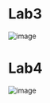 Lab3
=
![image](https://user-images.githubusercontent.com/79859588/206947322-cb299be5-020c-4f0e-a2d6-be34a7f8f746.png)



Lab4
=
![image](https://user-images.githubusercontent.com/79859588/208032675-9823e233-6083-4938-b158-117ac95d405c.png)

